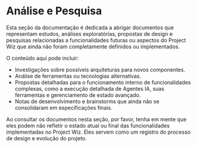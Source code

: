 # Análise e Pesquisa

Esta seção da documentação é dedicada a abrigar documentos que representam estudos, análises exploratórias, propostas de design e pesquisas relacionadas a funcionalidades futuras ou aspectos do Project Wiz que ainda não foram completamente definidos ou implementados.

O conteúdo aqui pode incluir:

- Investigações sobre possíveis arquiteturas para novos componentes.
- Análise de ferramentas ou tecnologias alternativas.
- Propostas detalhadas para o funcionamento interno de funcionalidades complexas, como a execução detalhada de Agentes IA, suas ferramentas e gerenciamento de estado avançado.
- Notas de desenvolvimento e brainstorms que ainda não se consolidaram em especificações finais.

Ao consultar os documentos nesta seção, por favor, tenha em mente que eles podem não refletir o estado atual ou final das funcionalidades implementadas no Project Wiz. Eles servem como um registro do processo de design e evolução do projeto.

